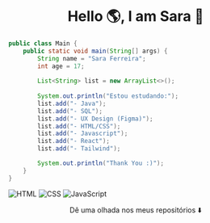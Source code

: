 

<h1 align="center">Hello 🌎, I am Sara 👋</h1>

```java
public class Main {
    public static void main(String[] args) {        
        String name = "Sara Ferreira";
        int age = 17;
        
        List<String> list = new ArrayList<>();
        
        System.out.println("Estou estudando:");
        list.add("- Java");
        list.add("- SQL");
        list.add("- UX Design (Figma)");
        list.add("- HTML/CSS");
        list.add("- Javascript");
        list.add("- React");
        list.add("- Tailwind");

        System.out.println("Thank You :)");
    }
}
```

![HTML](https://via.placeholder.com/50x50.png?text=HTML) ![CSS](https://via.placeholder.com/50x50.png?text=CSS) ![JavaScript](https://via.placeholder.com/50x50.png?text=JavaScript)


<p align="center">Dê uma olhada nos meus repositórios ⬇️</p>

